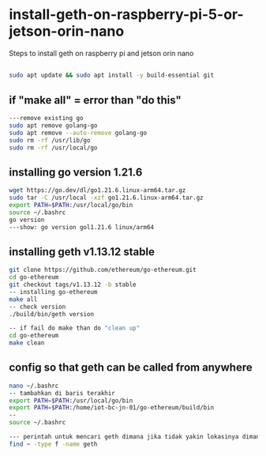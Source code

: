 # install-geth-on-raspberry-pi-5-or-jetson-orin-nano
Steps to install geth on raspberry pi and jetson orin nano
## 
```bash
sudo apt update && sudo apt install -y build-essential git
```
## if "make all" = error than "do this"
```bash
---remove existing go
sudo apt remove golang-go
sudo apt remove --auto-remove golang-go
sudo rm -rf /usr/lib/go
sudo rm -rf /usr/local/go
```
## installing go version 1.21.6
```bash
wget https://go.dev/dl/go1.21.6.linux-arm64.tar.gz
sudo tar -C /usr/local -xzf go1.21.6.linux-arm64.tar.gz
export PATH=$PATH:/usr/local/go/bin
source ~/.bashrc
go version
---show: go version gol1.21.6 linux/arm64
```
## installing geth v1.13.12 stable
```bash
git clone https://github.com/ethereum/go-ethereum.git
cd go-ethereum
git checkout tags/v1.13.12 -b stable
-- installing go-ethereum
make all
-- check version
./build/bin/geth version

-- if fail do make than do "clean up"
cd go-ethereum
make clean
```
## config so that geth can be called from anywhere
```bash
nano ~/.bashrc
-- tambahkan di baris terakhir
export PATH=$PATH:/usr/local/go/bin
export PATH=$PATH:/home/iot-bc-jn-01/go-ethereum/build/bin
--
source ~/.bashrc

--- perintah untuk mencari geth dimana jika tidak yakin lokasinya dimana
find ~ -type f -name geth
```

